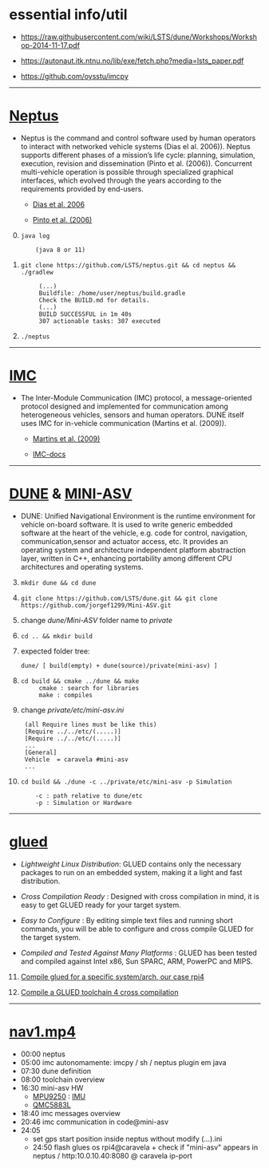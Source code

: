 # essential info/util

- https://raw.githubusercontent.com/wiki/LSTS/dune/Workshops/Workshop-2014-11-17.pdf

- https://autonaut.itk.ntnu.no/lib/exe/fetch.php?media=lsts_paper.pdf

- https://github.com/oysstu/imcpy



* * *


# [Neptus](https://github.com/LSTS/neptus) 

- Neptus is the command and control software used by human operators to interact with networked vehicle systems (Dias el al. 2006)). Neptus supports different phases of a mission’s life cycle: planning, simulation, execution, revision and dissemination (Pinto et al. (2006)). Concurrent multi-vehicle operation is possible through specialized graphical interfaces, which evolved through the years according to the requirements provided by end-users.

  - [Dias et al. 2006](https://ieeexplore.ieee.org/document/1642192)

  - [Pinto et al. (2006)](https://repositorio-aberto.up.pt/bitstream/10216/71611/2/65254.pdf)


0.     java log    

           (java 8 or 11)

1.     git clone https://github.com/LSTS/neptus.git && cd neptus && ./gradlew

            (...)
            Buildfile: /home/user/neptus/build.gradle
            Check the BUILD.md for details.
            (...)
            BUILD SUCCESSFUL in 1m 40s
            307 actionable tasks: 307 executed

2.     ./neptus


***
# [IMC](https://github.com/LSTS/imc) 

- The Inter-Module Communication (IMC) protocol, a message-oriented protocol designed and implemented for communication among heterogeneous vehicles, sensors and human operators. DUNE itself uses IMC for in-vehicle communication (Martins et al. (2009)).

  - [Martins et al. (2009)](https://www.dcc.fc.up.pt/~edrdo/publications/papers/oceans09.pdf)

  - [IMC-docs](https://www.lsts.pt/docs/imc/master/) 


* * *


# [DUNE](https://github.com/LSTS/dune) & [MINI-ASV](https://github.com/jorgef1299/Mini-ASV)
 

- DUNE: Unified Navigational Environment is the runtime environment for vehicle on-board software. It is used to write generic embedded software at the heart of the vehicle, e.g. code for control, navigation, communication,sensor and actuator access, etc. It provides an operating system and architecture independent platform abstraction layer, written in C++, enhancing portability among different CPU architectures and operating systems.


3.     mkdir dune && cd dune
4.     git clone https://github.com/LSTS/dune.git && git clone https://github.com/jorgef1299/Mini-ASV.git
5. change *dune/Mini-ASV* folder name to *private*
6.     cd .. && mkdir build
7. expected folder tree:

       dune/ [ build(empty) + dune(source)/private(mini-asv) ]

8.     cd build && cmake ../dune && make
            cmake : search for libraries
            make : compiles 

9. change *private/etc/mini-asv.ini*
        
        (all Require lines must be like this)
        [Require ../../etc/(.....)]
        [Require ../../etc/(.....)]
        ...
        [General]
        Vehicle  = caravela #mini-asv
        ...

10.     cd build && ./dune -c ../private/etc/mini-asv -p Simulation

            -c : path relative to dune/etc
            -p : Simulation or Hardware


***


# [glued](https://github.com/LSTS/glued)

- *Lightweight Linux Distribution*: GLUED contains only the necessary packages to run on an embedded system, making it a light and fast distribution.

- *Cross Compilation Ready* : Designed with cross compilation in mind, it is easy to get GLUED ready for your target system.

- *Easy to Configure* : By editing simple text files and running short commands, you will be able to configure and cross compile GLUED for the target system.

- *Compiled and Tested Against Many Platforms* : GLUED has been tested and compiled against Intel x86, Sun SPARC, ARM, PowerPC and MIPS.


11. [Compile glued for a specific system/arch, our case rpi4](https://github.com/LSTS/glued/wiki/Compile-GLUED-for-a-system)

12. [Compile a GLUED toolchain 4 cross compilation](https://github.com/LSTS/glued/wiki/Compile-a-GLUED-toolchain-for-cross-compilation)


***

# [nav1.mp4](https://send.vis.ee/download/4ca61c7c116eefb3/#AljB3xMDsp8WCmRkZxjPkQ)

- 00:00 neptus
- 05:00 imc autonomamente: imcpy / sh / neptus plugin em java
- 07:30 dune definition
- 08:00 toolchain overview
- 16:30 mini-asv HW
  - [MPU9250](https://invensense.tdk.com/wp-content/uploads/2015/02/PS-MPU-9250A-01-v1.1.pdf) : [IMU](https://en.wikipedia.org/wiki/Inertial_measurement_unit)
  - [QMC5883L](https://www.filipeflop.com/img/files/download/Datasheet-QMC5883L-1.0%20.pdf)
- 18:40 imc messages overview 
- 20:46 imc communication in code@mini-asv
- 24:05 
    - set gps start position inside neptus without modify (...).ini
    - 24:50 flash glues os rpi4@caravela + check if "mini-asv" appears in neptus / http:10.0.10.40:8080 @ caravela ip-port


